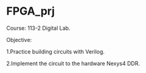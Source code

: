 # FPGA_prj
Course: 113-2 Digital Lab. 

Objective: 

1.Practice building circuits with Verilog. 

2.Implement the circuit to the hardware Nexys4 DDR.
